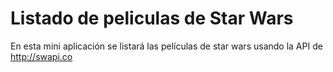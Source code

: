# Listado de peliculas de Star Wars

En esta mini aplicación se listará las películas de star wars usando la API de http://swapi.co
